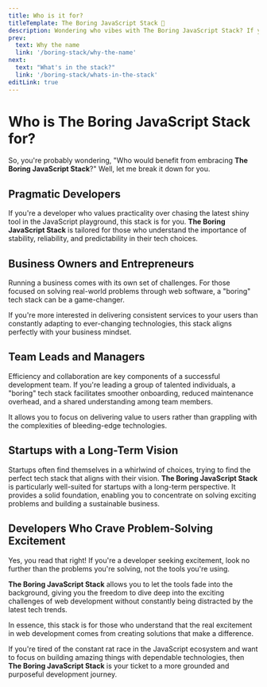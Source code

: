 ```yaml
---
title: Who is it for?
titleTemplate: The Boring JavaScript Stack 🥱
description: Wondering who vibes with The Boring JavaScript Stack? If you're all about practicality over trends, a business owner aiming for consistent services, or a team lead striving for efficiency – this stack is your jam. It's for startups with a long-term vision and devs craving problem-solving excitement.
prev:
  text: Why the name
  link: '/boring-stack/why-the-name'
next:
  text: "What's in the stack?"
  link: '/boring-stack/whats-in-the-stack'
editLink: true
---
```


# Who is The Boring JavaScript Stack for?

So, you're probably wondering, "Who would benefit from embracing **The Boring JavaScript Stack**?" Well, let me break it down for you.

## Pragmatic Developers

If you're a developer who values practicality over chasing the latest shiny tool in the JavaScript playground, this stack is for you. **The Boring JavaScript Stack** is tailored for those who understand the importance of stability, reliability, and predictability in their tech choices.

## Business Owners and Entrepreneurs

Running a business comes with its own set of challenges. For those focused on solving real-world problems through web software, a "boring" tech stack can be a game-changer.

If you're more interested in delivering consistent services to your users than constantly adapting to ever-changing technologies, this stack aligns perfectly with your business mindset.

## Team Leads and Managers

Efficiency and collaboration are key components of a successful development team. If you're leading a group of talented individuals, a "boring" tech stack facilitates smoother onboarding, reduced maintenance overhead, and a shared understanding among team members.

It allows you to focus on delivering value to users rather than grappling with the complexities of bleeding-edge technologies.

## Startups with a Long-Term Vision

Startups often find themselves in a whirlwind of choices, trying to find the perfect tech stack that aligns with their vision. **The Boring JavaScript Stack** is particularly well-suited for startups with a long-term perspective. It provides a solid foundation, enabling you to concentrate on solving exciting problems and building a sustainable business.

## Developers Who Crave Problem-Solving Excitement

Yes, you read that right! If you're a developer seeking excitement, look no further than the problems you're solving, not the tools you're using.

**The Boring JavaScript Stack** allows you to let the tools fade into the background, giving you the freedom to dive deep into the exciting challenges of web development without constantly being distracted by the latest tech trends.

In essence, this stack is for those who understand that the real excitement in web development comes from creating solutions that make a difference.

If you're tired of the constant rat race in the JavaScript ecosystem and want to focus on building amazing things with dependable technologies, then **The Boring JavaScript Stack** is your ticket to a more grounded and purposeful development journey.
